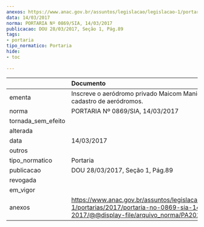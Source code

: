 ```yaml
---
anexos: https://www.anac.gov.br/assuntos/legislacao/legislacao-1/portarias/2017/portaria-no-0869-sia-14-03-2017/@@display-file/arquivo_norma/PA2017-0869.pdf
data: 14/03/2017
norma: PORTARIA Nº 0869/SIA, 14/03/2017
publicacao: DOU 28/03/2017, Seção 1, Pág.89
tags:
- portaria
tipo_normatico: Portaria
hide: 
- toc 
 
---
```


|                    | Documento                                                                                                                                            |
|:-------------------|:-----------------------------------------------------------------------------------------------------------------------------------------------------|
| ementa             | Inscreve o aeródromo privado Maicom Manica (MG) no cadastro de aeródromos.                                                                           |
| norma              | PORTARIA Nº 0869/SIA, 14/03/2017                                                                                                                     |
| tornada_sem_efeito |                                                                                                                                                      |
| alterada           |                                                                                                                                                      |
| data               | 14/03/2017                                                                                                                                           |
| outros             |                                                                                                                                                      |
| tipo_normatico     | Portaria                                                                                                                                             |
| publicacao         | DOU 28/03/2017, Seção 1, Pág.89                                                                                                                      |
| revogada           |                                                                                                                                                      |
| em_vigor           |                                                                                                                                                      |
| anexos             | https://www.anac.gov.br/assuntos/legislacao/legislacao-1/portarias/2017/portaria-no-0869-sia-14-03-2017/@@display-file/arquivo_norma/PA2017-0869.pdf |